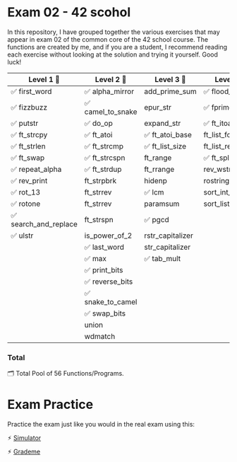# Exam 02 - 42 scohol

In this repository, I have grouped together the various exercises that may appear in exam 02 of the common core of the 42 school course. The functions are created by me, and if you are a student, I recommend reading each exercise without looking at the solution and trying it yourself. Good luck!

|		Level 1 🎫		 |		Level 2 🎫		  |		Level 3 🎫		   |		Level 4 🎫	   |
|------------------------|-------------------------|------------------------|------------------------|
| ✅ first_word			| ✅ alpha_mirror		|	add_prime_sum		 | ✅ flood_fill			|
| ✅ fizzbuzz			| ✅ camel_to_snake		|	 epur_str			 | ✅ fprime				|
| ✅ putstr				| ✅ do_op				|	 expand_str			 | ✅ ft_itoa			|
| ✅	ft_strcpy			| ✅ ft_atoi				| ✅ ft_atoi_base		|  ft_list_foreach		|
| ✅	ft_strlen			| ✅ ft_strcmp			| ✅ ft_list_size		|  ft_list_remove_if	|
| ✅	ft_swap				| ✅ ft_strcspn			|	 ft_range			 | ✅ ft_split			|
| ✅ repeat_alpha		| ✅ ft_strdup			|	 ft_rrange			 |  rev_wstr			 |
| ✅ rev_print		   	|	 ft_strpbrk			 |	 hidenp				   |  rostring			   |
| ✅ rot_13				|	 ft_strrev			 | ✅ lcm				 |  sort_int_tab		 |
| ✅ rotone				|	 ft_strrev			 |	 paramsum			  |  sort_list			   |
| ✅ search_and_replace	|	 ft_strspn			 | ✅ pgcd			     |						 |
| ✅ ulstr				|	 is_power_of_2		 |	 rstr_capitalizer     |				           |
|						 | ✅ last_word			 |	 str_capitalizer	  |						   |
|						 | ✅ max				 | ✅ tab_mult 	         |						 |
|						 | ✅ print_bits			 |						   |				       |
|						 | ✅ reverse_bits		 |					       |					   |
|						 | ✅ snake_to_camel	     |						   |				       |
|						 | ✅ swap_bits			 |						   |					   |
|						 |	 union				   |					    |					    |
|						 |	 wdmatch 			   |					    |					    | 

### Total
🗂️ Total Pool of 56 Functions/Programs.

# Exam Practice

Practice the exam just like you would in the real exam using this:

⚡︎ [Simulator](https://github.com/JCluzet/42_EXAM)

⚡︎ [Grademe](https://grademe.fr)
 